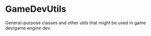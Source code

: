 # GameDevUtils
General-purpose classes and other utils that might be used in game dev/game engine dev.
